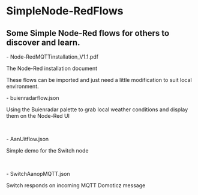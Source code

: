# SimpleNode-RedFlows
<h2>Some Simple Node-Red flows for others to discover and learn.</h2>

<p>- Node-RedMQTTinstallation_V1.1.pdf<p>  <p>The Node-Red installation document <p>


<p>These flows can be imported and just need a little modification to suit local environment.</p> 
<p>- buienradarflow.json</p>  <p>Using the Buienradar palette to grab local weather conditions and display them on the Node-Red UI</p><br>
<p>- AanUitflow.json</p>  <p>Simple demo for the Switch node</p><br>
<p>- SwitchAanopMQTT.json</p>  <p>Switch responds on incoming MQTT Domoticz message</p><br>



